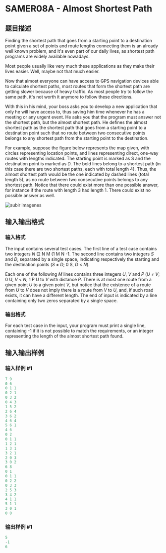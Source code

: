 # SAMER08A - Almost Shortest Path

## 题目描述

Finding the shortest path that goes from a starting point to a destination point given a set of points and route lengths connecting them is an already well known problem, and it's even part of our daily lives, as shortest path programs are widely available nowadays.

Most people usually like very much these applications as they make their lives easier. Well, maybe not that much easier.

Now that almost everyone can have access to GPS navigation devices able to calculate shortest paths, most routes that form the shortest path are getting slower because of heavy traffic. As most people try to follow the same path, it's not worth it anymore to follow these directions.

With this in his mind, your boss asks you to develop a new application that only he will have access to, thus saving him time whenever he has a meeting or any urgent event. He asks you that the program must answer not the shortest path, but the almost shortest path. He defines the almost shortest path as the shortest path that goes from a starting point to a destination point such that no route between two consecutive points belongs to any shortest path from the starting point to the destination.

For example, suppose the figure below represents the map given, with circles representing location points, and lines representing direct, one-way routes with lengths indicated. The starting point is marked as S and the destination point is marked as D. The bold lines belong to a shortest path (in this case there are two shortest paths, each with total length 4). Thus, the almost shortest path would be the one indicated by dashed lines (total length 5), as no route between two consecutive points belongs to any shortest path. Notice that there could exist more than one possible answer, for instance if the route with length 3 had length 1. There could exist no possible answer as well.

![subir imagenes](https://cdn.luogu.com.cn/upload/vjudge_pic/SP3405/2b874d97913ca10482abe72aaebd45aa5420e856.png)

## 输入输出格式

### 输入格式

The input contains several test cases. The first line of a test case contains two integers _N_ (2 N M (1 M N -1. The second line contains two integers _S_ and _D_, separated by a single space, indicating respectively the starting and the destination points (_S_ ≠ _D_; 0 S, _D_ < _N_).

Each one of the following _M_ lines contains three integers _U_, _V_ and _P_ (_U_ ≠ _V_; 0 U, _V_ < _N_; 1 P U to _V_ with distance _P_. There is at most one route from a given point _U_ to a given point _V_, but notice that the existence of a route from _U_ to _V_ does not imply there is a route from _V_ to _U_, and, if such road exists, it can have a different length. The end of input is indicated by a line containing only two zeros separated by a single space.

### 输出格式

For each test case in the input, your program must print a single line, containing -1 if it is not possible to match the requirements, or an integer representing the length of the almost shortest path found.

## 输入输出样例

### 输入样例 #1

```cpp
7 9
0 6
0 1 1
0 2 1
0 3 2
0 4 3
1 5 2
2 6 4
3 6 2
4 6 4
5 6 1
4 6
0 2
0 1 1
1 2 1
1 3 1
3 2 1
2 0 3
3 0 2
6 8
0 1
0 1 1
0 2 2
0 3 3
2 5 3
3 4 2
4 1 1
5 1 1
3 0 1
0 0
```


### 输出样例 #1

```cpp
5
-1
6
```


